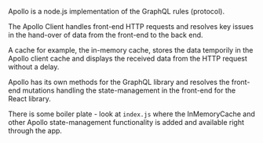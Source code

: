 Apollo is a node.js implementation of the GraphQL rules (protocol).

The Apollo Client handles front-end HTTP requests and resolves key issues in the hand-over of data from the front-end to the back end.

A cache for example, the in-memory cache, stores the data temporily in the Apollo client cache and displays the received data from the HTTP request without a delay.

Apollo has its own methods for the GraphQL library and resolves the front-end mutations handling the state-management in the front-end for the React library.

There is some boiler plate - look at `index.js` where the InMemoryCache and other Apollo state-management functionality is added and available right through the app.